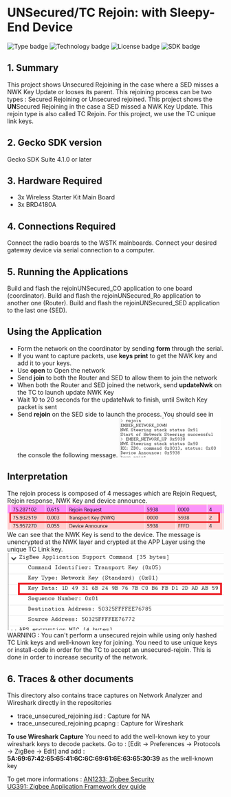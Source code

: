 # UNSecured/TC Rejoin:  with Sleepy-End Device
![Type badge](https://img.shields.io/badge/Type-Virtual%20application-green)
![Technology badge](https://img.shields.io/badge/Technology-Zigbee-green)
![License badge](https://img.shields.io/badge/License-Zlib-green)
![SDK badge](https://img.shields.io/badge/SDK-v4.1.0-green)

## 1. Summary
This project shows Unsecured Rejoining in the case where a SED misses a NWK Key Update or looses its parent. This rejoining process can be two types : Secured Rejoining or Unsecured rejoined.
This project shows the **UN**Secured Rejoining in the case a SED missed a NWK Key Update.
This rejoin type is also called TC Rejoin.
For this project, we use the TC unique link keys.

## 2. Gecko SDK version
Gecko SDK Suite 4.1.0 or later
## 3. Hardware Required
* 3x Wireless Starter Kit Main Board
* 3x BRD4180A
## 4. Connections Required
Connect the radio boards to the WSTK mainboards. Connect your desired gateway device via serial connection to a computer.

## 5. Running the Applications
Build and flash the rejoinUNSecured_CO application to one board (coordinator).
Build and flash the rejoinUNSecured_Ro application to another one (Router).
Build and flash the rejoinUNSecured_SED application to the last one (SED).

## Using the Application
* Form the network on the coordinator by sending **form** through the serial.
* If you want to capture packets, use **keys print** to get the NWK key and add it to your keys.
* Use **open** to Open the network
* Send **join** to both the Router and SED to allow them to join the network
* When both the Router and SED joined the network, send **updateNwk** on the TC to launch update NWK Key
* Wait 10 to 20 seconds for the updateNwk to finish, until Switch Key packet is sent
* Send **rejoin** on the SED side to launch the process. You should see in the console the following message.
![alt text](doc/networkRejoinConsole.PNG "Unsecured Rejoin successful output")
## Interpretation
The rejoin process is composed of 4 messages which are Rejoin Request, Rejoin response, NWK Key and device announce.
![alt text](doc/unsecuredTraceRejoin.PNG "Unsecured Rejoin Capture")\
We can see that the NWK Key is send to the device. The message is unencrypted at the NWK layer and
crypted at the APP Layer using the unique TC Link key.
![alt text](doc/nwkKeySend.PNG "Network Key Exchange")\
WARNING : You can't perform a unsecured rejoin while using only hashed TC Link keys and well-known key for joining. You need to use unique keys or install-code in order for the TC to accept an
unsecured-rejoin. This is done in order to increase security of the network.

## 6. Traces & other documents
This directory also contains trace captures on Network Analyzer and Wireshark directly in the repositories
* trace_unsecured_rejoining.isd : Capture for NA
* trace_unsecured_rejoining.pcapng : Capture for Wireshark

**To use Wireshark Capture**
You need to add the well-known key to your wireshark keys to decode packets.
Go to : [Edit -> Preferences -> Protocols -> ZigBee -> Edit] and add :
**5A:69:67:42:65:65:41:6C:6C:69:61:6E:63:65:30:39** as the well-known key

To get more informations : [AN1233: Zigbee Security](https://www.silabs.com/documents/public/application-notes/an1233-zigbee-security.pdf)\
[UG391: Zigbee Application Framework dev guide](https://www.silabs.com/documents/public/user-guides/ug391-zigbee-app-framework-dev-guide.pdf)
